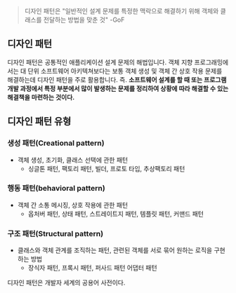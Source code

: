 > 디자인 패턴은 "일반적인 설계 문제를 특정한 맥락으로 해결하기 위해 객체와 클래스를 전달하는 방법을 맞춘 것"  -GoF

## 디자인 패턴
디자인 패턴은 공통적인 애플리케이션 설계 문제의 해법입니다. 객체 지향 프로그래밍에서는 대 단위 소프트웨어 아키텍쳐보다는 보통 객체 생성 및 객체 간 상호 작용 문제를 해결하는데 디자인 패턴을 주로 활용합니다.
즉. **소프트웨어 설계를 할 때 또는 프로그램 개발 과정에서 특정 부분에서 많이 발생하는 문제를 정리하여 상황에 따라 해결할 수 있는 해결책을 마련하는 것이다.**


## 디자인 패턴 유형
### 생성 패턴(Creational pattern) 
- 객체 생성, 초기화, 클래스 선택에 관한 패턴
	- 싱글톤 패턴, 팩토리 패턴, 빌더, 프로토 타입, 추상팩토리 패턴
        
### 행동 패턴(behavioral pattern)
- 객체 간 소통 메시징, 상호 작용에 관한 패턴
	- 옵처버 패턴, 상태 패턴, 스트레이트지 패턴, 템플릿 패턴, 커맨드 패턴

### 구조 패턴(Structural pattern)
- 클래스와 객체 관계를 조직하는 패턴, 관련된 객체를 서로 묶어 원하는 로직을 구현하는 방법
	- 장식자 패턴, 프록시 패턴, 퍼사드 패턴 어댑터 패턴
    
>
디자인 패턴은 개발자 세계의 공용어 사전이다.

